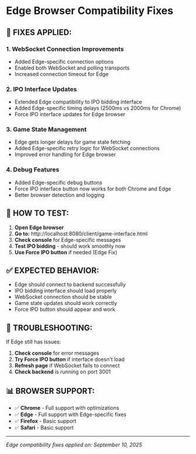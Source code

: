 # Edge Browser Compatibility Fixes

## 🔧 **FIXES APPLIED:**

### 1. **WebSocket Connection Improvements**
- Added Edge-specific connection options
- Enabled both WebSocket and polling transports
- Increased connection timeout for Edge

### 2. **IPO Interface Updates**
- Extended Edge compatibility to IPO bidding interface
- Added Edge-specific timing delays (2500ms vs 2000ms for Chrome)
- Force IPO interface updates for Edge browser

### 3. **Game State Management**
- Edge gets longer delays for game state fetching
- Added Edge-specific retry logic for WebSocket connections
- Improved error handling for Edge browser

### 4. **Debug Features**
- Added Edge-specific debug buttons
- Force IPO interface button now works for both Chrome and Edge
- Better browser detection and logging

## 🎯 **HOW TO TEST:**

1. **Open Edge browser**
2. **Go to:** http://localhost:8080/client/game-interface.html
3. **Check console** for Edge-specific messages
4. **Test IPO bidding** - should work smoothly now
5. **Use Force IPO button** if needed (Edge Fix)

## ✅ **EXPECTED BEHAVIOR:**

- Edge should connect to backend successfully
- IPO bidding interface should load properly
- WebSocket connection should be stable
- Game state updates should work correctly
- Force IPO button should appear and work

## 🚨 **TROUBLESHOOTING:**

If Edge still has issues:
1. **Check console** for error messages
2. **Try Force IPO button** if interface doesn't load
3. **Refresh page** if WebSocket fails to connect
4. **Check backend** is running on port 3001

## 📊 **BROWSER SUPPORT:**

- ✅ **Chrome** - Full support with optimizations
- ✅ **Edge** - Full support with Edge-specific fixes
- ✅ **Firefox** - Basic support
- ✅ **Safari** - Basic support

---

*Edge compatibility fixes applied on: September 10, 2025*












